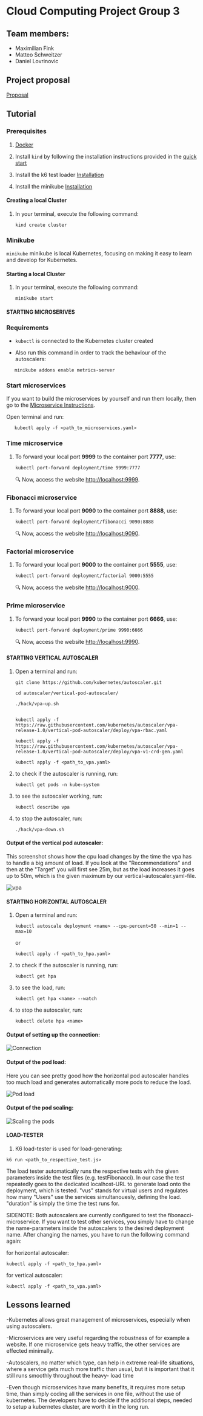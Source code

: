 # Cloud Computing Project Group 3

## Team members:
- Maximilian Fink
- Matteo Schweitzer
- Daniel Lovrinovic

## Project proposal
[Proposal](./PROPOSAL.md)

## Tutorial
### Prerequisites

1. [Docker](https://docs.docker.com/get-docker/)

1. Install `kind` by following the installation instructions provided in the [quick start](https://kind.sigs.k8s.io/docs/user/quick-start/)

1. Install the k6 test loader [Installation](https://grafana.com/docs/k6/latest/get-started/installation/)

1. Install the minikube [Installation](https://kubernetes.io/de/docs/tasks/tools/install-minikube/)

#### Creating a local Cluster

1. In your terminal, execute the following command:

   ```console
   kind create cluster
   ```

### Minikube

`minikube` minikube is local Kubernetes, focusing on making it easy to learn and develop for Kubernetes.

#### Starting a local Cluster

1. In your terminal, execute the following command:

   ```console
   minikube start
   ```

#### STARTING MICROSERIVES

### Requirements

- `kubectl` is connected to the Kubernetes cluster created

- Also run this command in order to track the behaviour of the autoscalers:

```console
   minikube addons enable metrics-server
```


### Start microservices

If you want to build the microservices by yourself and run them locally, then go to the [Microservice Instructions](microservices/INSTRUCTIONS_MICROSERVICES.md).

Open terminal and run:

```console
   kubectl apply -f <path_to_microservices.yaml>
```

### Time microservice

1. To forward your local port **9999** to the container port **7777**, use:

   ```console
   kubectl port-forward deployment/time 9999:7777
   ```

   :mag: Now, access the website [http://localhost:9999](http://localhost:9999).

### Fibonacci microservice

1. To forward your local port **9090** to the container port **8888**, use:

   ```console
   kubectl port-forward deployment/fibonacci 9090:8888
   ```

   :mag: Now, access the website [http://localhost:9090](http://localhost:9090).

### Factorial microservice

1. To forward your local port **9000** to the container port **5555**, use:

   ```console
   kubectl port-forward deployment/factorial 9000:5555
   ```

   :mag: Now, access the website [http://localhost:9000](http://localhost:9000).

### Prime microservice

1. To forward your local port **9990** to the container port **6666**, use:

   ```console
   kubectl port-forward deployment/prime 9990:6666
   ```

   :mag: Now, access the website [http://localhost:9990](http://localhost:9990).


#### STARTING VERTICAL AUTOSCALER

1. Open a terminal and run:

   ```console
   git clone https://github.com/kubernetes/autoscaler.git
   ```

   ```console
   cd autoscaler/vertical-pod-autoscaler/
   ```

   ```console
   ./hack/vpa-up.sh
   ```

   ```console
   
   kubectl apply -f https://raw.githubusercontent.com/kubernetes/autoscaler/vpa-release-1.0/vertical-pod-autoscaler/deploy/vpa-rbac.yaml

   kubectl apply -f https://raw.githubusercontent.com/kubernetes/autoscaler/vpa-release-1.0/vertical-pod-autoscaler/deploy/vpa-v1-crd-gen.yaml

   kubectl apply -f <path_to_vpa.yaml>
   ```

1. to check if the autoscaler is running, run:

   ```console
   kubectl get pods -n kube-system
   ```
   
1. to see the autoscaler working, run:

   ```console
   kubectl describe vpa
   ```
   
1. to stop the autoscaler, run:

   ```console
   ./hack/vpa-down.sh
   ```

#### Output of the vertical pod autoscaler:
This screenshot shows how the cpu load changes by the time the vpa has to handle a big amount of load. If you look at the "Recommendations" and then at the "Target" you will first see 25m, but as the load increases it goes up to 50m, which is the given maximum by our vertical-autoscaler.yaml-file.

![vpa](vpa.png)


#### STARTING HORIZONTAL AUTOSCALER

1. Open a terminal and run:

   ```console
   kubectl autoscale deployment <name> --cpu-percent=50 --min=1 --max=10
   ```
   or
   ```console
   kubectl apply -f <path_to_hpa.yaml>
   ```

1. to check if the autoscaler is running, run:

   ```console
   kubectl get hpa
   ```
1. to see the load, run:

   ```console
   kubectl get hpa <name> --watch
   ```

1. to stop the autoscaler, run:

   ```console
   kubectl delete hpa <name>
   ```

#### Output of setting up the connection:

![Connection](Connection.png)
   

#### Output of the pod load:
Here you can see pretty good how the horizontal pod autoscaler handles too much load and generates automatically more pods to reduce the load.

![Pod load](PodLoad.png)


#### Output of the pod scaling:

![Scaling the pods](Scale.png)


#### LOAD-TESTER

1. K6 load-tester is used for load-generating:

```console
k6 run <path_to_respective_test.js>
```

The load tester automatically runs the respective tests with the given parameters inside the test files (e.g. testFibonacci). In our case the test repeatedly goes to the dedicated localhost-URL to generate load onto the deployment, which is tested. "vus" stands for virtual users and regulates how many "Users" use the services simultanouesly, defining the load. "duration" is simply the time the test runs for.

SIDENOTE: Both autoscalers are currently configured to test the fibonacci-microservice. If you want to test other services, you simply have to change the name-parameters inside the autoscalers to the desired deployment name. After changing the names, you have to run the following command again:

for horizontal autoscaler:
   ```console
   kubectl apply -f <path_to_hpa.yaml>
   ```
for vertical autoscaler:
   ```console
   kubectl apply -f <path_to_vpa.yaml>
   ```

## Lessons learned
-Kubernetes allows great management of microservices, especially when using autoscalers.

-Microservices are very useful regarding the robustness of for example a website. If one microservice gets heavy traffic, the other services are effected minimally.

-Autoscalers, no matter which type, can help in extreme real-life situations, where a service gets much more traffic than usual, but it is important that it still runs smoothly throughout the heavy-    load time

-Even though microservices have many benefits, it requires more setup time, than simply coding all the services in one file, without the use of kubernetes. The developers have to decide if the additional steps, needed to setup a kubernetes cluster, are worth it in the long run.
